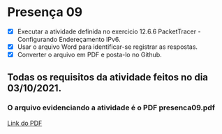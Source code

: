 # Presença 09
- [x] Executar a atividade definida no exercicio 12.6.6 PacketTracer - Configurando Endereçamento IPv6.
- [x] Usar o arquivo Word para identificar-se registrar as respostas. 
- [x] Converter o arquivo em PDF e posta-lo no Github.

## Todas os requisitos da atividade feitos no dia 03/10/2021.
### O arquivo evidenciando a atividade é o PDF presenca09.pdf
[Link do PDF](https://github.com/Yuri-Santiago/yuri-santiago-p8-info-sor2/blob/main/atividades-presenca/presenca09/presenca09.pdf)
